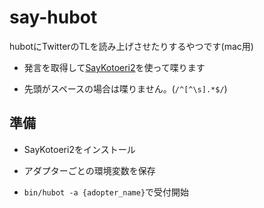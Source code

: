 # say-hubot

hubotにTwitterのTLを読み上げさせたりするやつです(mac用)

* 発言を取得して[SayKotoeri2](https://sites.google.com/site/nicohemus/home/saykotoeri2)を使って喋ります

* 先頭がスペースの場合は喋りません。(`/^[^\s].*$/`)

## 準備

* SayKotoeri2をインストール

* アダプターごとの環境変数を保存

* `bin/hubot -a {adopter_name}`で受付開始
